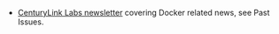 * [CenturyLink Labs newsletter](http://eepurl.com/4HSCX) covering Docker related news, see Past Issues.
